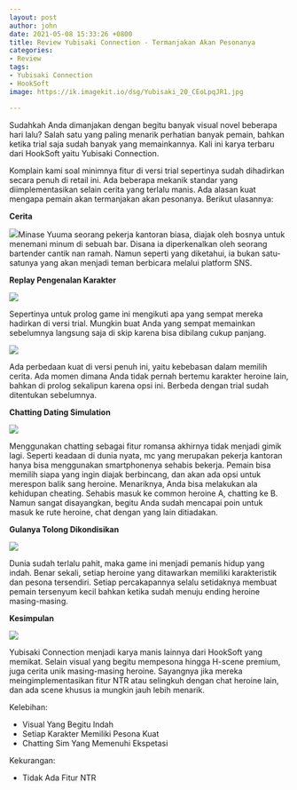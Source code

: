 ```yaml
---
layout: post
author: john
date: 2021-05-08 15:33:26 +0800
title: Review Yubisaki Connection - Termanjakan Akan Pesonanya
categories:
- Review
tags:
- Yubisaki Connection
- HookSoft
image: https://ik.imagekit.io/dsg/Yubisaki_20_CEoLpqJR1.jpg

---
```

Sudahkah Anda dimanjakan dengan begitu banyak visual novel beberapa hari lalu? Salah satu yang paling menarik perhatian banyak pemain, bahkan ketika trial saja sudah banyak yang memainkannya. Kali ini karya terbaru dari HookSoft yaitu Yubisaki Connection.

Komplain kami soal minimnya fitur di versi trial sepertinya sudah dihadirkan secara penuh di retail ini. Ada beberapa mekanik standar yang diimplementasikan selain cerita yang terlalu manis. Ada alasan kuat mengapa pemain akan termanjakan akan pesonanya. Berikut ulasannya:

**Cerita**

![](https://ik.imagekit.io/dsg/Yubisaki_8_7E4KykoDW.jpg)Minase Yuuma seorang pekerja kantoran biasa, diajak oleh bosnya untuk menemani minum di sebuah bar. Disana ia diperkenalkan oleh seorang bartender cantik nan ramah. Namun seperti yang diketahui, ia bukan satu-satunya yang akan menjadi teman berbicara melalui platform SNS.

**Replay Pengenalan Karakter**

![](https://ik.imagekit.io/dsg/Yubisaki_12_3bGrWzBgp.jpg)

Sepertinya untuk prolog game ini mengikuti apa yang sempat mereka hadirkan di versi trial. Mungkin buat Anda yang sempat memainkan sebelumnya langsung saja di skip karena bisa dibilang cukup panjang.

![](https://ik.imagekit.io/dsg/Yubisaki_17_2iVl0yt79wQ.jpg)

Ada perbedaan kuat di versi penuh ini, yaitu kebebasan dalam memilih cerita. Ada momen dimana Anda tidak pernah bertemu karakter heroine lain, bahkan di prolog sekalipun karena opsi ini. Berbeda dengan trial sudah ditentukan sebelumnya.

**Chatting Dating Simulation**

![](https://ik.imagekit.io/dsg/Yubisaki_19_JcRPIrWVAGx.jpg)

Menggunakan chatting sebagai fitur romansa akhirnya tidak menjadi gimik lagi. Seperti keadaan di dunia nyata, mc yang merupakan pekerja kantoran hanya bisa menggunakan smartphonenya sehabis bekerja. Pemain bisa memilih siapa yang ingin diajak berbincang, dan akan ada opsi untuk merespon balik sang heroine. Menariknya, Anda bisa melakukan ala kehidupan cheating. Sehabis masuk ke common heroine A, chatting ke B. Namun sangat disayangkan, begitu Anda sudah mencapai poin untuk masuk ke rute heroine, chat dengan yang lain ditiadakan.

**Gulanya Tolong Dikondisikan**

![](https://ik.imagekit.io/dsg/Yubisaki_6_JsBavRZfL.jpg)

Dunia sudah terlalu pahit, maka game ini menjadi pemanis hidup yang indah. Benar sekali, setiap heroine yang ditawarkan memiliki karakteristik dan pesona tersendiri. Setiap percakapannya selalu setidaknya membuat pemain tersenyum kecil bahkan ketika sudah menuju ending heroine masing-masing.

**Kesimpulan**

![](https://ik.imagekit.io/dsg/Yubisaki_11_ub32ob5g9Ss.jpg)

Yubisaki Connection menjadi karya manis lainnya dari HookSoft yang memikat. Selain visual yang begitu mempesona hingga H-scene premium, juga cerita unik masing-masing heroine. Sayangnya jika mereka meingimplementasikan fitur NTR atau selingkuh dengan chat heroine lain, dan ada scene khusus ia mungkin jauh lebih menarik.

Kelebihan:

* Visual Yang Begitu Indah
* Setiap Karakter Memiliki Pesona Kuat
* Chatting Sim Yang Memenuhi Ekspetasi

Kekurangan:

* Tidak Ada Fitur NTR
